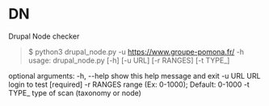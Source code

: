 # DN
Drupal Node checker


> $ python3 drupal_node.py -u https://www.groupe-pomona.fr/ -h                                         
usage: drupal_node.py [-h] [-u URL] [-r RANGES] [-t TYPE_]

optional arguments:
  -h, --help  show this help message and exit
  -u URL      URL login to test [required]
  -r RANGES   range (Ex: 0-1000); Default: 0-1000
  -t TYPE_    type of scan (taxonomy or node)
